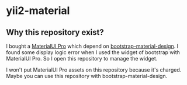 # yii2-material
## Why this repository exist?

I bought a [MaterialUI Pro](http://www.creative-tim.com/product/material-kit-pro) which depend on [bootstrap-material-design](https://github.com/jayHuang332/bootstrap-material-design). I found some display logic error when I used the widget of bootstrap with MaterialUI Pro. So I open this repository to manage the widget.

I won't put MaterialUI Pro assets on this repository because it's charged. Maybe you can use this repository with bootstrap-material-design.
